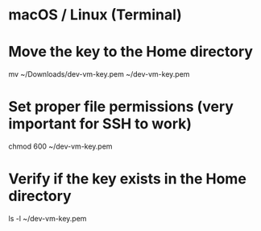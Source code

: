 # macOS / Linux (Terminal)

# Move the key to the Home directory
mv ~/Downloads/dev-vm-key.pem ~/dev-vm-key.pem

# Set proper file permissions (very important for SSH to work)
chmod 600 ~/dev-vm-key.pem

# Verify if the key exists in the Home directory
ls -l ~/dev-vm-key.pem